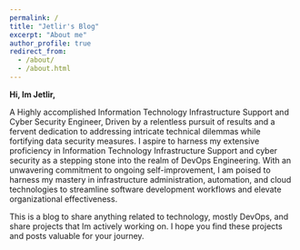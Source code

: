 ```yaml
---
permalink: /
title: "Jetlir's Blog"
excerpt: "About me"
author_profile: true
redirect_from: 
  - /about/
  - /about.html
---
```


**Hi, Im Jetlir,**

A Highly accomplished Information Technology Infrastructure Support and Cyber Security Engineer,
Driven by a relentless pursuit of results and a fervent dedication to addressing intricate technical dilemmas
while fortifying data security measures. I aspire to harness my extensive proficiency in
Information Technology Infrastructure Support and cyber security as a stepping stone into the realm of DevOps  Engineering.
With an unwavering commitment to ongoing self-improvement, I am poised to harness
my mastery in infrastructure administration, automation, and cloud technologies to
streamline software development workflows and elevate organizational effectiveness.

This is a blog to share anything related to technology, mostly DevOps, and share projects that Im actively working on. I hope you find these projects and posts valuable for your journey.
